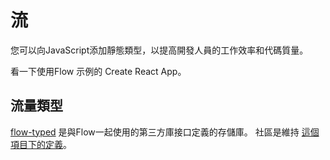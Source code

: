 # 流

<p class="description">您可以向JavaScript添加靜態類型，以提高開發人員的工作效率和代碼質量。</p>

看一下使用Flow</a> 示例的 Create React App。</p> 

## 流量類型

[flow-typed](https://github.com/flowtype/flow-typed) 是與Flow一起使用的第三方庫接口定義的存儲庫。 社區是維持 [這個項目下的定義](https://github.com/flowtype/flow-typed/tree/master/definitions/npm/%40material-ui/core_v1.x.x)。
